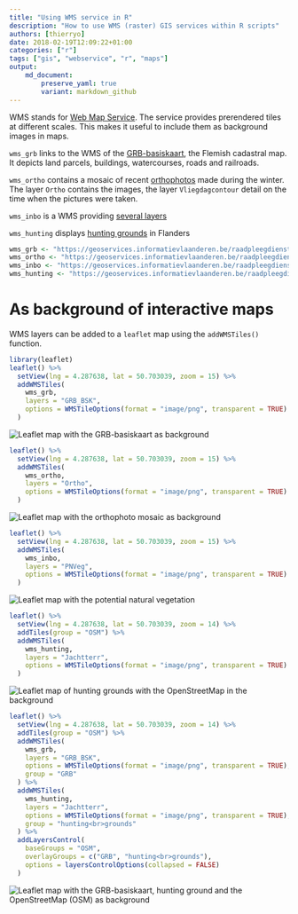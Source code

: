 ```yaml
---
title: "Using WMS service in R"
description: "How to use WMS (raster) GIS services within R scripts"
authors: [thierryo]
date: 2018-02-19T12:09:22+01:00
categories: ["r"]
tags: ["gis", "webservice", "r", "maps"]
output: 
    md_document:
        preserve_yaml: true
        variant: markdown_github
---
```


WMS stands for [Web Map Service](https://en.wikipedia.org/wiki/Web_Map_Service). The service provides prerendered tiles at different scales. This makes it useful to include them as background images in maps.

`wms_grb` links to the WMS of the [GRB-basiskaart](http://www.geopunt.be/catalogus/webservicefolder/aa04ae22-2297-98c3-1ffd-3440-5aff-bd2c-8a0cc151), the Flemish cadastral map. It depicts land parcels, buildings, watercourses, roads and railroads.

`wms_ortho` contains a mosaic of recent [orthophotos](http://www.geopunt.be/catalogus/webservicefolder/418e8e4a-12c1-80a8-8306-fcf4-799c-581d-c4e38594) made during the winter. The layer `Ortho` contains the images, the layer `Vliegdagcontour` detail on the time when the pictures were taken.

`wms_inbo` is a WMS providing [several layers]()

`wms_hunting` displays [hunting grounds](http://www.geopunt.be/catalogus/webservicefolder/525f1e17-c7d8-3bf3-550c-82c4-7fb3-e97c-a9bc3a6b) in Flanders

``` r
wms_grb <- "https://geoservices.informatievlaanderen.be/raadpleegdiensten/GRB-basiskaart/wms"
wms_ortho <- "https://geoservices.informatievlaanderen.be/raadpleegdiensten/OMWRGBMRVL/wms"
wms_inbo <- "https://geoservices.informatievlaanderen.be/raadpleegdiensten/INBO/wms"
wms_hunting <- "https://geoservices.informatievlaanderen.be/raadpleegdiensten/Jacht/wms"
```

As background of interactive maps
=================================

WMS layers can be added to a `leaflet` map using the `addWMSTiles()` function.

``` r
library(leaflet)
leaflet() %>% 
  setView(lng = 4.287638, lat = 50.703039, zoom = 15) %>% 
  addWMSTiles(
    wms_grb,
    layers = "GRB_BSK",
    options = WMSTileOptions(format = "image/png", transparent = TRUE)
  )
```

![Leaflet map with the GRB-basiskaart as background](index_files/figure-markdown_github/unnamed-chunk-3-1.png)

``` r
leaflet() %>% 
  setView(lng = 4.287638, lat = 50.703039, zoom = 15) %>% 
  addWMSTiles(
    wms_ortho,
    layers = "Ortho",
    options = WMSTileOptions(format = "image/png", transparent = TRUE)
  )
```

![Leaflet map with the orthophoto mosaic as background](index_files/figure-markdown_github/unnamed-chunk-4-1.png)

``` r
leaflet() %>% 
  setView(lng = 4.287638, lat = 50.703039, zoom = 15) %>% 
  addWMSTiles(
    wms_inbo,
    layers = "PNVeg",
    options = WMSTileOptions(format = "image/png", transparent = TRUE)
  )
```

![Leaflet map with the potential natural vegetation](index_files/figure-markdown_github/unnamed-chunk-5-1.png)

``` r
leaflet() %>% 
  setView(lng = 4.287638, lat = 50.703039, zoom = 14) %>% 
  addTiles(group = "OSM") %>%
  addWMSTiles(
    wms_hunting,
    layers = "Jachtterr",
    options = WMSTileOptions(format = "image/png", transparent = TRUE)
  )
```

![Leaflet map of hunting grounds with the OpenStreetMap in the background](index_files/figure-markdown_github/unnamed-chunk-6-1.png)

``` r
leaflet() %>% 
  setView(lng = 4.287638, lat = 50.703039, zoom = 14) %>% 
  addTiles(group = "OSM") %>%
  addWMSTiles(
    wms_grb,
    layers = "GRB_BSK",
    options = WMSTileOptions(format = "image/png", transparent = TRUE),
    group = "GRB"
  ) %>%
  addWMSTiles(
    wms_hunting,
    layers = "Jachtterr",
    options = WMSTileOptions(format = "image/png", transparent = TRUE),
    group = "hunting<br>grounds"
  ) %>%
  addLayersControl(
    baseGroups = "OSM",
    overlayGroups = c("GRB", "hunting<br>grounds"),
    options = layersControlOptions(collapsed = FALSE)
  )
```

![Leaflet map with the GRB-basiskaart, hunting ground and the OpenStreetMap (OSM) as background](index_files/figure-markdown_github/unnamed-chunk-7-1.png)
